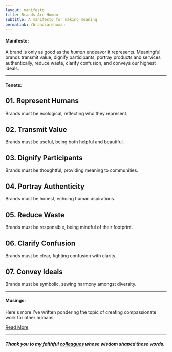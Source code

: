 ```yaml
---
layout: manifesto
title: Brands Are Human
subtitle: A manifesto for making meaning
permalink: /brandsarehuman
---
```


#### Manifesto:

<span class="manifesto">A brand is only as good as the <em>human</em> endeavor it represents. Meaningful brands transmit value, dignify participants, portray products and services authentically, reduce waste, clarify confusion, and conveys our highest ideals.</span>

---

#### Tenets:

## 01. Represent Humans
Brands must be ecological, reflecting who they represent.

## 02. Transmit Value
Brands must be useful, being both helpful and beautiful.

## 03. Dignify Participants
Brands must be thoughtful, providing meaning to communities.

## 04. Portray Authenticity
Brands must be honest, echoing human aspirations.

## 05. Reduce Waste
Brands must be responsible, being mindful of their footprint.
 
## 06. Clarify Confusion
Brands must be clear, fighting confusion with clarity.

## 07. Convey Ideals
Brands must be symbolic, sewing harmony amongst diversity.

---

#### Musings:

Here's more I've written pondering the topic of creating compassionate work for other humans:

<a href="/writing" class="btn_secondary">Read More</a>

---

##### _Thank you to my faithful [colleagues](https://journeygroup.com) whose wisdom shaped these words._